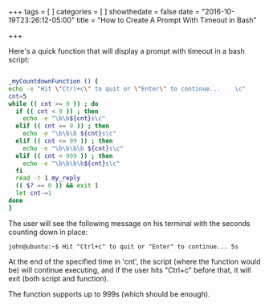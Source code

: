 +++
tags = [
]
categories = [
]
showthedate = false
date = "2016-10-19T23:26:12-05:00"
title = "How to Create A Prompt With Timeout in Bash"

+++

Here's a quick function that will display a prompt with timeout in a bash script:

```bash

_myCountdownFunction () {
echo -e "Hit \"Ctrl+c\" to quit or \"Enter\" to continue...    \c" 
cnt=5
while (( cnt >= 0 )) ; do
  if (( cnt < 9 )) ; then
    echo -e "\b\b${cnt}s\c"
  elif (( cnt == 9 )) ; then
    echo -e "\b\b\b ${cnt}s\c"
  elif (( cnt <= 99 )) ; then
    echo -e "\b\b\b\b ${cnt}s\c"
  elif (( cnt < 999 )) ; then
    echo -e "\b\b\b\b${cnt}s\c"
  fi
  read -t 1 my_reply
  (( $? == 0 )) && exit 1
  let cnt-=1
done
}

```

The user will see the following message on his terminal with the seconds counting down in place:


```
john@ubuntu:~$ Hit "Ctrl+c" to quit or "Enter" to continue... 5s
```

At the end of the specified time in 'cnt', the script (where the function would be) will continue executing, and if the user hits "Ctrl+c" before that, it will exit (both script and function).

The function supports up to 999s (which should be enough).